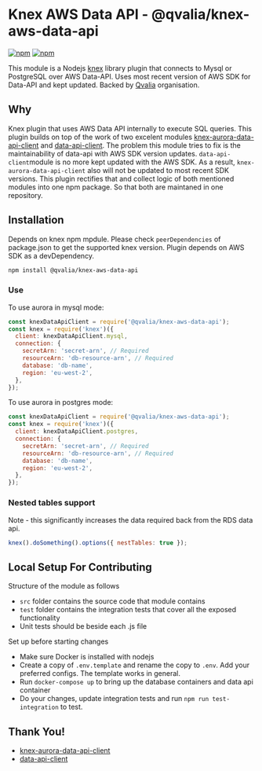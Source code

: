 # Knex AWS Data API - @qvalia/knex-aws-data-api

[![npm](https://img.shields.io/npm/v/@qvalia/knex-aws-data-api.svg)](https://www.npmjs.com/package/@qvalia/knex-aws-data-api)
[![npm](https://img.shields.io/npm/l/@qvalia/knex-aws-data-api.svg)](https://www.npmjs.com/package/@qvalia/knex-aws-data-api)

This module is a Nodejs [knex](https://github.com/knex/knex) library plugin that connects to Mysql or PostgreSQL over AWS Data-API. Uses most recent version of AWS SDK for Data-API and kept updated. Backed by [Qvalia](https://qvalia.com/) organisation.

## Why
Knex plugin that uses AWS Data API internally to execute SQL queries.
This plugin builds on top of the work of two excelent modules [knex-aurora-data-api-client](https://github.com/markusahlstrand/knex-data-api-client) and [data-api-client](https://www.npmjs.com/package/data-api-client).
The problem this module tries to fix is the maintainability of data-api with AWS SDK version updates. `data-api-client`module is no more kept updated with the AWS SDK. As a result, `knex-aurora-data-api-client` also will not be updated to most recent SDK versions. This plugin rectifies that and collect logic of both mentioned modules into one npm package. So that both are maintaned in one repository.

## Installation

Depends on knex npm mpdule. Please check `peerDependencies` of package.json to get the supported knex version. Plugin depends on AWS SDK as a devDependency.

```bash
npm install @qvalia/knex-aws-data-api
```
### Use

To use aurora in mysql mode:

```javascript
const knexDataApiClient = require('@qvalia/knex-aws-data-api');
const knex = require('knex')({
  client: knexDataApiClient.mysql,
  connection: {
    secretArn: 'secret-arn', // Required
    resourceArn: 'db-resource-arn', // Required
    database: 'db-name',
    region: 'eu-west-2',
  },
});
```

To use aurora in postgres mode:

```javascript
const knexDataApiClient = require('@qvalia/knex-aws-data-api');
const knex = require('knex')({
  client: knexDataApiClient.postgres,
  connection: {
    secretArn: 'secret-arn', // Required
    resourceArn: 'db-resource-arn', // Required
    database: 'db-name',
    region: 'eu-west-2',
  },
});
```

### Nested tables support

Note - this significantly increases the data required back from the RDS data api.

```javascript
knex().doSomething().options({ nestTables: true });
```

## Local Setup For Contributing

Structure of the module as follows
- `src` folder contains the source code that module contains
- `test` folder contains the integration tests that cover all the exposed functionality
- Unit tests should be beside each .js file

Set up before starting changes
- Make sure Docker is installed with nodejs
- Create a copy of `.env.template` and rename the copy to `.env`. Add your preferred configs. The template works in general.
- Run `docker-compose up` to bring up the database containers and data api container
- Do your changes, update integration tests and run `npm run test-integration` to test.

## Thank You!
- [knex-aurora-data-api-client](https://github.com/markusahlstrand/knex-data-api-client)
- [data-api-client](https://www.npmjs.com/package/data-api-client)
